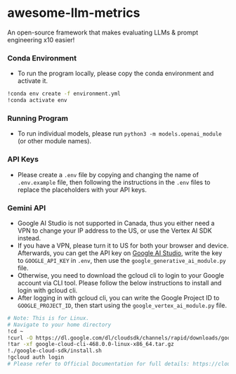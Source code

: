 # awesome-llm-metrics
An open-source framework that makes evaluating LLMs &amp; prompt engineering x10 easier!

### Conda Environment
- To run the program locally, please copy the conda environment and activate it.
```bash
!conda env create -f environment.yml
!conda activate env
```

### Running Program
- To run individual models, please run `python3 -m models.openai_module` (or other module names).

### API Keys
- Please create a `.env` file by copying and changing the name of `.env.example` file, then following the instructions in the `.env` files to replace the placeholders with your API keys.

### Gemini API
- Google AI Studio is not supported in Canada, thus you either need a VPN to change your IP address to the US, or use the Vertex AI SDK instead.
- If you have a VPN, please turn it to US for both your browser and device. Afterwards, you can get the API key on [Google AI Studio](https://aistudio.google.com/app/apikey), write the key to `GOOGLE_API_KEY` in `.env`, then use the `google_generative_ai_module.py` file.
- Otherwise, you need to download the gcloud cli to login to your Google account via CLI tool. Please follow the below instructions to install and login with gcloud cli.
- After logging in with gcloud cli, you can write the Google Project ID to `GOOGLE_PROJECT_ID`, then start using the `google_vertex_ai_module.py` file.
```bash
# Note: This is for Linux.
# Navigate to your home directory
!cd ~
!curl -O https://dl.google.com/dl/cloudsdk/channels/rapid/downloads/google-cloud-cli-468.0.0-linux-x86_64.tar.gz
!tar -xf google-cloud-cli-468.0.0-linux-x86_64.tar.gz
!./google-cloud-sdk/install.sh
!gcloud auth login
# Please refer to Official Documentation for full details: https://cloud.google.com/sdk/docs/install-sdk
```
